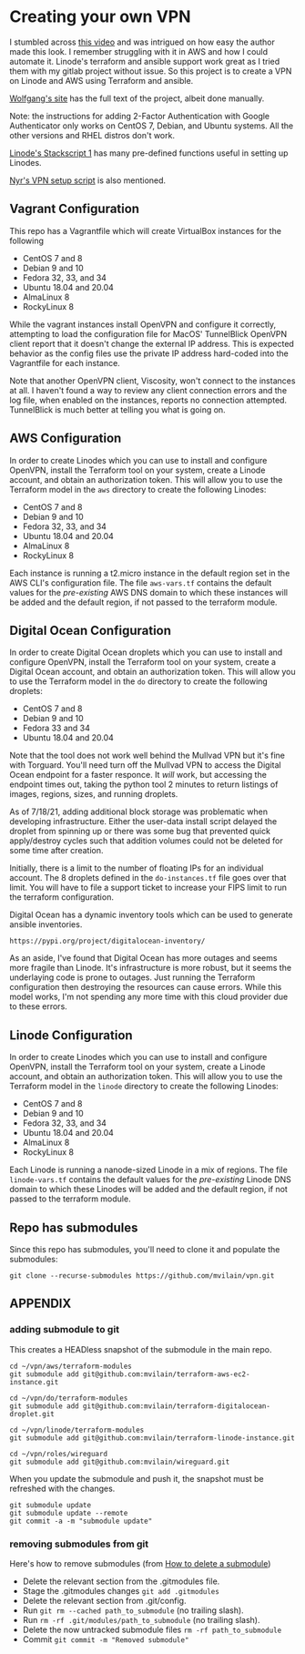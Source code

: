 # Creating your own VPN

I stumbled across [this video](https://www.youtube.com/watch?v=gxpX_mubz2A&ab_channel=Wolfgang%27sChannel) and was intrigued on how easy the author made this look.  I remember struggling with it in AWS and how I could automate it.  Linode's terraform and ansible support work great as I tried them with my gitlab project without issue.  So this project is to create a VPN on Linode and AWS using Terraform and ansible.

[Wolfgang's site](https://notthebe.ee/Creating-your-own-OpenVPN-server.html) has the full text of the project, albeit done manually.

Note: the instructions for adding 2-Factor Authentication with Google Authenticator only works on CentOS 7, Debian, and Ubuntu systems.  All the other versions and RHEL distros don't work.

[Linode's Stackscript 1](https://cloud.linode.com/stackscripts/1) has many pre-defined functions useful in setting up Linodes.

[Nyr's VPN setup script](https://raw.githubusercontent.com/Nyr/openvpn-install/master/openvpn-install.sh) is also mentioned.



## Vagrant Configuration

This repo has a Vagrantfile which will create VirtualBox instances for the following

- CentOS 7 and 8
- Debian 9 and 10
- Fedora 32, 33, and 34
- Ubuntu 18.04 and 20.04
- AlmaLinux 8
- RockyLinux 8

While the vagrant instances install OpenVPN and configure it correctly, attempting to load the configuration file for MacOS' TunnelBlick OpenVPN client report that it doesn't change the external IP address.  This is expected behavior as the config files use the private IP address hard-coded into the Vagrantfile for each instance.

Note that another OpenVPN client, Viscosity, won't connect to the instances at all. I haven't found a way to review any client connection errors and the log file, when enabled on the instances, reports no connection attempted.  TunnelBlick is much better at telling you what is going on.



## AWS Configuration

In order to create Linodes which you can use to install and configure OpenVPN, install the Terraform tool on your system, create a Linode account, and obtain an authorization token. This will allow you to use the Terraform model in the `aws` directory to create the following Linodes:

- CentOS 7 and 8
- Debian 9 and 10
- Fedora 32, 33, and 34
- Ubuntu 18.04 and 20.04
- AlmaLinux 8
- RockyLinux 8

Each instance is running a t2.micro instance in the default region set in the AWS CLI's configuration file.  The file `aws-vars.tf` contains the default values for the *pre-existing* AWS DNS domain to which these instances will be added and the default region, if not passed to the terraform module.



## Digital Ocean Configuration

In order to create Digital Ocean droplets which you can use to install and configure OpenVPN, install the Terraform tool on your system, create a Digital Ocean account, and obtain an authorization token. This will allow you to use the Terraform model in the `do` directory to create the following droplets:

- CentOS 7 and 8
- Debian 9 and 10
- Fedora 33 and 34
- Ubuntu 18.04 and 20.04

Note that the tool does not work well behind the Mullvad VPN but it's fine with Torguard. You'll need turn off the Mullvad VPN to access the Digital Ocean endpoint for a faster responce.  It *will* work, but accessing the endpoint times out, taking the python tool 2 minutes to return listings of images, regions, sizes, and running droplets.

As of 7/18/21, adding additional block storage was problematic when developing infrastructure.  Either the user-data install script delayed the droplet from spinning up or there was some bug that prevented quick apply/destroy cycles such that addition volumes could not be deleted for some time after creation.

Initially, there is a limit to the number of floating IPs for an individual account. The 8 droplets defined in the `do-instances.tf` file goes over that limit.  You will have to file a support ticket to increase your FIPS limit to run the terraform configuration.

Digital Ocean has a dynamic inventory tools which can be used to generate ansible inventories.

    https://pypi.org/project/digitalocean-inventory/

As an aside, I've found that Digital Ocean has more outages and seems more fragile than Linode.  It's infrastructure is more robust, but it seems the underlaying code is prone to outages.  Just running the Terraform configuration  then destroying the resources can cause errors.  While this model works, I'm not spending any more time with this cloud provider due to these errors.



## Linode Configuration

In order to create Linodes which you can use to install and configure OpenVPN, install the Terraform tool on your system, create a Linode account, and obtain an authorization token. This will allow you to use the Terraform model in the `linode` directory to create the following Linodes:

- CentOS 7 and 8
- Debian 9 and 10
- Fedora 32, 33, and 34
- Ubuntu 18.04 and 20.04
- AlmaLinux 8
- RockyLinux 8

Each Linode is running a nanode-sized Linode in a mix of regions.  The file `linode-vars.tf` contains the default values for the *pre-existing* Linode DNS domain to which these Linodes will be added and the default region, if not passed to the terraform module.



## Repo has submodules

Since this repo has submodules, you'll need to clone it and populate the submodules:

    git clone --recurse-submodules https://github.com/mvilain/vpn.git



## APPENDIX

### adding submodule to git

This creates a HEADless snapshot of the submodule in the main repo.

    cd ~/vpn/aws/terraform-modules
    git submodule add git@github.com:mvilain/terraform-aws-ec2-instance.git
    
    cd ~/vpn/do/terraform-modules
    git submodule add git@github.com:mvilain/terraform-digitalocean-droplet.git
    
    cd ~/vpn/linode/terraform-modules
    git submodule add git@github.com:mvilain/terraform-linode-instance.git
    
    cd ~/vpn/roles/wireguard
    git submodule add git@github.com:mvilain/wireguard.git

When you update the submodule and push it, the snapshot must be refreshed with the changes.

    git submodule update
    git submodule update --remote
    git commit -a -m "submodule update"

### removing submodules from git

Here's how to remove submodules (from [How to delete a submodule](https://gist.github.com/myusuf3/7f645819ded92bda6677))

- Delete the relevant section from the .gitmodules file.
- Stage the .gitmodules changes `git add .gitmodules`
- Delete the relevant section from .git/config.
- Run `git rm --cached path_to_submodule` (no trailing slash).
- Run `rm -rf .git/modules/path_to_submodule` (no trailing slash).
- Delete the now untracked submodule files `rm -rf path_to_submodule`
- Commit `git commit -m "Removed submodule"`
